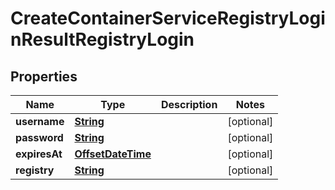 

# CreateContainerServiceRegistryLoginResultRegistryLogin


## Properties

| Name | Type | Description | Notes |
|------------ | ------------- | ------------- | -------------|
|**username** | [**String**](String.md) |  |  [optional] |
|**password** | [**String**](String.md) |  |  [optional] |
|**expiresAt** | [**OffsetDateTime**](OffsetDateTime.md) |  |  [optional] |
|**registry** | [**String**](String.md) |  |  [optional] |



